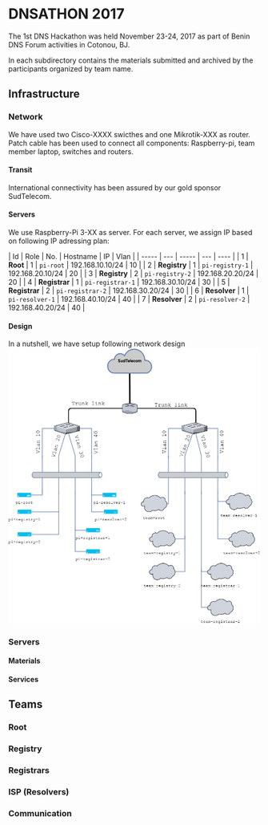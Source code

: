 # DNSATHON 2017 #

The 1st DNS Hackathon was held November 23-24, 2017 as part of Benin DNS Forum activities in Cotonou, BJ. 

In each subdirectory contains the materials submitted and archived by the participants organized by team name.

## Infrastructure ##

### Network ###
We have used two Cisco-XXXX swicthes and one Mikrotik-XXX as router. Patch cable has been used to connect all components: Raspberry-pi, team member laptop, switches and routers. 

#### Transit ####
International connectivity has been assured by our gold sponsor SudTelecom.

#### Servers #####
We use Raspberry-Pi 3-XX as server. For each server, we assign IP based on following IP adressing plan:


| Id | Role | No. | Hostname | IP | Vlan |
| ----- | --- | ----- | --- | ---- |
| 1 | **Root** | 1 | `pi-root` | 192.168.10.10/24 | 10 |
| 2 | **Registry** | 1 | `pi-registry-1` | 192.168.20.10/24 | 20 |
| 3 | **Registry** | 2 | `pi-registry-2` | 192.168.20.20/24 | 20 |
| 4 | **Registrar** | 1 | `pi-registrar-1` | 192.168.30.10/24 | 30 |
| 5 | **Registrar** | 2 | `pi-registrar-2` | 192.168.30.20/24 | 30 |
| 6 | **Resolver** | 1 | `pi-resolver-1` | 192.168.40.10/24 | 40 |
| 7 | **Resolver** | 2 | `pi-resolver-2` | 192.168.40.20/24 | 40 | 


#### Design ####
In a nutshell, we have setup following network design
![Infrastructure Overview](https://raw.githubusercontent.com/AlfredArouna/DNSathon/master/2017/bdf_hackathon.jpg)



### Servers ###

#### Materials ####

#### Services ####


## Teams ##

### Root ####

### Registry ###

### Registrars ###

### ISP (Resolvers) ###

### Communication ###
